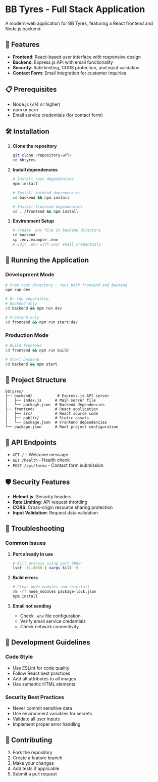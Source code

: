 # BB Tyres - Full Stack Application

A modern web application for BB Tyres, featuring a React frontend and Node.js backend.

## 🚀 Features

- **Frontend**: React-based user interface with responsive design
- **Backend**: Express.js API with email functionality
- **Security**: Rate limiting, CORS protection, and input validation
- **Contact Form**: Email integration for customer inquiries

## 📋 Prerequisites

- Node.js (v14 or higher)
- npm or yarn
- Email service credentials (for contact form)

## 🛠️ Installation

1. **Clone the repository**
   ```bash
   git clone <repository-url>
   cd bbtyres
   ```

2. **Install dependencies**
   ```bash
   # Install root dependencies
   npm install
   
   # Install backend dependencies
   cd backend && npm install
   
   # Install frontend dependencies
   cd ../frontend && npm install
   ```

3. **Environment Setup**
   ```bash
   # Create .env file in backend directory
   cd backend
   cp .env.example .env
   # Edit .env with your email credentials
   ```

## 🚀 Running the Application

### Development Mode
```bash
# From root directory - runs both frontend and backend
npm run dev

# Or run separately:
# Backend only
cd backend && npm run dev

# Frontend only  
cd frontend && npm run start:dev
```

### Production Mode
```bash
# Build frontend
cd frontend && npm run build

# Start backend
cd backend && npm start
```

## 📁 Project Structure

```
bbtyres/
├── backend/           # Express.js API server
│   ├── index.js      # Main server file
│   └── package.json  # Backend dependencies
├── frontend/         # React application
│   ├── src/          # React source code
│   ├── public/       # Static assets
│   └── package.json  # Frontend dependencies
└── package.json      # Root project configuration
```

## 🔧 API Endpoints

- `GET /` - Welcome message
- `GET /health` - Health check
- `POST /api/forma` - Contact form submission

## 🛡️ Security Features

- **Helmet.js**: Security headers
- **Rate Limiting**: API request throttling
- **CORS**: Cross-origin resource sharing protection
- **Input Validation**: Request data validation

## 🐛 Troubleshooting

### Common Issues

1. **Port already in use**
   ```bash
   # Kill process using port 8080
   lsof -ti:8080 | xargs kill -9
   ```

2. **Build errors**
   ```bash
   # Clear node_modules and reinstall
   rm -rf node_modules package-lock.json
   npm install
   ```

3. **Email not sending**
   - Check `.env` file configuration
   - Verify email service credentials
   - Check network connectivity

## 📝 Development Guidelines

### Code Style
- Use ESLint for code quality
- Follow React best practices
- Add alt attributes to all images
- Use semantic HTML elements

### Security Best Practices
- Never commit sensitive data
- Use environment variables for secrets
- Validate all user inputs
- Implement proper error handling

## 🤝 Contributing

1. Fork the repository
2. Create a feature branch
3. Make your changes
4. Add tests if applicable
5. Submit a pull request

